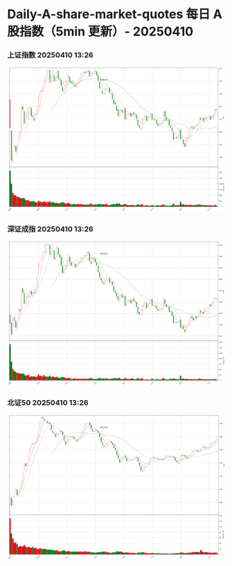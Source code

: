 
# Daily-A-share-market-quotes 每日 A 股指数（5min 更新）- 20250410

### 上证指数 20250410 13:26
![](./fig/2025/4/20250410-sh000001.png)

### 深证成指 20250410 13:26
![](./fig/2025/4/20250410-sz399001.png)

### 北证50 20250410 13:26
![](./fig/2025/4/20250410-bj899050.png)
